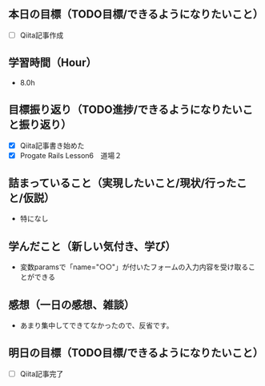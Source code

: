 ## 本日の目標（TODO目標/できるようになりたいこと）
- [ ] Qiita記事作成
## 学習時間（Hour）
- 8.0h
## 目標振り返り（TODO進捗/できるようになりたいこと振り返り）
- [x] Qiita記事書き始めた
- [x] Progate Rails Lesson6　道場２

## 詰まっていること（実現したいこと/現状/行ったこと/仮説）
- 特になし
## 学んだこと（新しい気付き、学び）
- 変数paramsで「name="○○"」が付いたフォームの入力内容を受け取ることができる
## 感想（一日の感想、雑談）
- あまり集中してできてなかったので、反省です。
## 明日の目標（TODO目標/できるようになりたいこと）
- [ ] Qiita記事完了
